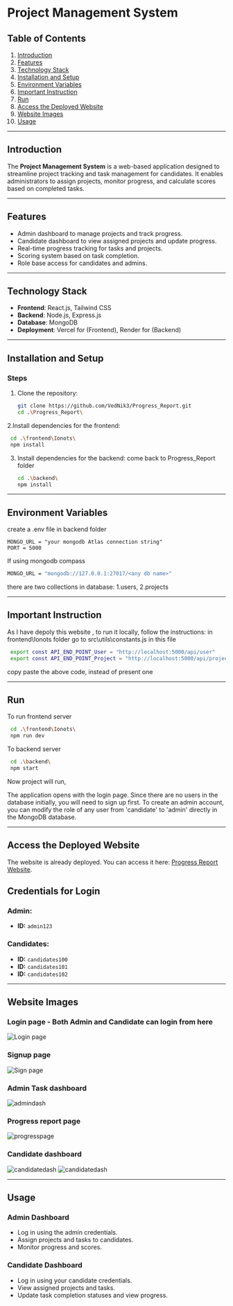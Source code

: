 # **Project Management System**

## **Table of Contents**
1. [Introduction](#introduction)
2. [Features](#features)
3. [Technology Stack](#technology-stack)
4. [Installation and Setup](#installation-and-setup)
5. [Environment Variables](#environment-variables)
6. [Important Instruction](#important-instruction)
7. [Run](#run)
8. [Access the Deployed Website](#access-the-deployed-website)
9. [Website Images](#website-images)
10. [Usage](#usage)

---

## **Introduction**
The **Project Management System** is a web-based application designed to streamline project tracking and task management for candidates. It enables administrators to assign projects, monitor progress, and calculate scores based on completed tasks.

---

## **Features**
- Admin dashboard to manage projects and track progress.
- Candidate dashboard to view assigned projects and update progress.
- Real-time progress tracking for tasks and projects.
- Scoring system based on task completion.
- Role base access for candidates and admins.

---

## **Technology Stack**
- **Frontend**: React.js, Tailwind CSS
- **Backend**: Node.js, Express.js
- **Database**: MongoDB
- **Deployment**: Vercel for (Frontend), Render for (Backend)

---

## **Installation and Setup**
### Steps
1. Clone the repository:
   ```bash
   git clone https://github.com/VedNik3/Progress_Report.git
   cd .\Progress_Report\
   ```
 2.Install dependencies for the frontend:
   ```bash
    cd .\frontend\Ionots\
    npm install
   ```
 3. Install dependencies for the backend:
    come back to Progress_Report folder
    ```bash
    cd .\backend\
    npm install

---

## **Environment Variables**
create a .env file in backend folder
```
MONGO_URL = "your mongodb Atlas connection string"
PORT = 5000  
```
If using mongodb compass
```bash
MONGO_URL = "mongodb://127.0.0.1:27017/<any db name>"
```
there are two collections in database:
1.users, 
2.projects

---

## **Important Instruction**
As I have depoly this website , to run it locally, follow the instructions:
in frontend\Ionots folder go to src\utils\constants.js
in this file 
```bash
 export const API_END_POINT_User = "http://localhost:5000/api/user"
 export const API_END_POINT_Project = "http://localhost:5000/api/project"
```
copy paste the above code, instead of present one

---

## **Run**
To run frontend server
```bash
 cd .\frontend\Ionots\
 npm run dev
```
To backend server
```bash
 cd .\backend\
 npm start
```
Now project will run, 

The application opens with the login page. Since there are no users in the database initially, you will need to sign up first.
To create an admin account, you can modify the role of any user from 'candidate' to 'admin' directly in the MongoDB database.

---

## **Access the Deployed Website**
The website is already deployed. You can access it here: [Progress Report Website](https://progress-report-chi.vercel.app/).

## **Credentials for Login**

### **Admin:**
- **ID:** `admin123`

### **Candidates:**
- **ID:** `candidates100`
- **ID:** `candidates101`
- **ID:** `candidates102`

---
## **Website Images**

### Login page - Both Admin and Candidate can login from here
![Login page](./website_images/loginpage.png)

### Signup page
![Sign page](./website_images/signuppage.png)

### Admin Task dashboard
![admindash](./website_images/admindash.png)

### Progress report page
![progresspage](./website_images/progressreport.png)

### Candidate dashboard
![candidatedash](./website_images/userdash1.png)
![candidatedash](./website_images/userdash2.png)

---

## **Usage**

### **Admin Dashboard**
- Log in using the admin credentials.
- Assign projects and tasks to candidates.
- Monitor progress and scores.

### **Candidate Dashboard**
- Log in using your candidate credentials.
- View assigned projects and tasks.
- Update task completion statuses and view progress.



